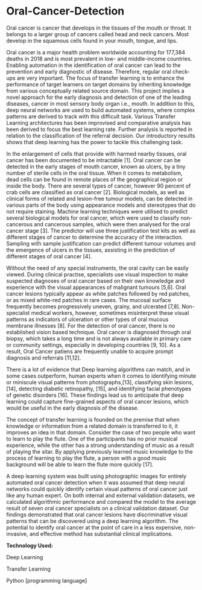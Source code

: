 # Oral-Cancer-Detection

Oral cancer is cancer that develops in the tissues of the mouth or throat. It belongs to a larger group of cancers called head and neck cancers. Most develop in the squamous cells found in your mouth, tongue, and lips.

Oral cancer is a major health problem worldwide accounting for 177,384 deaths in 2018 and is most prevalent in low- and middle-income countries. Enabling automation in the identification of oral cancer can lead to the prevention and early diagnostic of disease. Therefore, regular oral check-ups are very important. The focus of transfer learning is to enhance the performance of target learners on target domains by inheriting knowledge from various conceptually related source domain. This project implies a novel approach for the early diagnosis and detection of one of the leading diseases, cancer in most sensory body organ i.e., mouth. In addition to this, deep neural networks are used to build automated systems, where complex patterns are derived to track with this difficult task. Various Transfer Learning architectures has been improvised and comparative analysis has been derived to focus the best learning rate. Further analysis is reported in relation to the classification of the referral decision. Our introductory results shows that deep learning has the power to tackle this challenging task. 

In the enlargement of cells that provide with harmed nearby tissues, oral cancer has been documented to be intractable [1]. Oral cancer can be detected in the early stages of mouth cancer, known as ulcers, by a tiny number of sterile cells in the oral tissue. When it comes to metabolism, dead cells can be found in remote places of the geographical region or inside the body. There are several types of cancer, however 90 percent of crab cells are classified as oral cancer [2]. Biological models, as well as clinical forms of related and lesion-free tumour models, can be detected in various parts of the body using appearance models and stereotypes that do not require staining. Machine learning techniques were utilised to predict several biological models for oral cancer, which were used to classify non-cancerous and cancerous samples, which were then analysed for the oral cancer stage [3]. The predictor will use three justification test kits as well as different stages of cancer to determine the accuracy of the interaction. Sampling with sample justification can predict different tumour volumes and the emergence of ulcers in the tissues, assisting in the prediction of different stages of oral cancer 
[4]. 

Without the need of any special instruments, the oral cavity can be easily viewed. During clinical practise, specialists use visual inspection to make suspected diagnoses of oral cancer based on their own knowledge and experience with the visual appearances of malignant tumours [5,6]. Oral cancer lesions typically appear as white patches followed by red patches, or as mixed white-red patches in rare cases. The mucosal surface frequently becomes progressively uneven, grainy, and ulcerated [7,8]. Non-specialist medical workers, however, sometimes misinterpret these visual patterns as indicators of ulceration or other types of oral mucous membrane illnesses [8]. For the detection of oral cancer, there is no established vision based technique. Oral cancer is diagnosed through oral biopsy, which takes a long time and is not always available in primary care or community settings, especially in developing countries [9, 10]. As a result, Oral Cancer patiens are frequently unable to acquire prompt diagnosis and referrals [11,12]. 

There is a lot of evidence that Deep learning algorithms can match, and in some cases outperform, human experts when it comes to identifying minute or miniscule visual patterns 
from photographs,[13], classifying skin lesions, [14], detecting diabetic retinopathy, [15], and identifying facial phenotypes of genetic disorders [16]. These findings lead us to anticipate that deep learning could capture fine-grained aspects of oral cancer lesions, which would be useful in the early diagnosis of the disease. 

The concept of transfer learning is founded on the premise that when knowledge or information from a related domain is transferred to it, it improves an idea in that domain. Consider the case of two people who want to learn to play the flute. One of the participants has no prior musical experience, while the other has a strong understanding of music as a result of playing the sitar. By applying previously learned music knowledge to the process of learning to play the flute, a person with a good music background will be able to learn the flute more quickly [17]. 


A deep learning system was built using photographic images for entirely automated oral cancer detection when it was assumed that deep neural networks could quickly identify 
certain visual patterns of oral cancer just like any human expert. On both internal and external validation datasets, we calculated algorithmic performance and compared the model to the average result of seven oral cancer specialists on a clinical validation dataset. Our findings demonstrated that oral cancer lesions have discriminative visual patterns that can be discovered using a deep learning algorithm. The potential to identify oral cancer at the point of care in a less expensive, non-invasive, and effective method has substantial clinical implications. 


**Technology Used:**

Deep Learning

Transfer Learning

Python [programming language]
